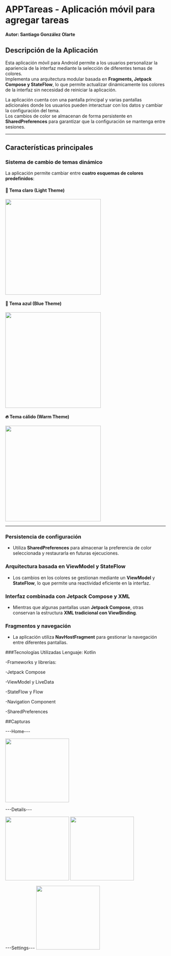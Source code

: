 # APPTareas - Aplicación móvil para agregar tareas  
**Autor: Santiago González Olarte**  

## Descripción de la Aplicación  
Esta aplicación móvil para Android permite a los usuarios personalizar la apariencia de la interfaz mediante la selección de diferentes temas de colores.  
Implementa una arquitectura modular basada en **Fragments, Jetpack Compose y StateFlow**, lo que permite actualizar dinámicamente los colores de la interfaz sin necesidad de reiniciar la aplicación.  

La aplicación cuenta con una pantalla principal y varias pantallas adicionales donde los usuarios pueden interactuar con los datos y cambiar la configuración del tema.  
Los cambios de color se almacenan de forma persistente en **SharedPreferences** para garantizar que la configuración se mantenga entre sesiones.  

---

## Características principales  

### Sistema de cambio de temas dinámico  
La aplicación permite cambiar entre **cuatro esquemas de colores predefinidos**:  

#### 🔆 Tema claro (Light Theme)  
<img src="https://github.com/user-attachments/assets/4363e0ad-b363-4939-997b-605771b0a785" width="300">

#### 🔵 Tema azul (Blue Theme)  
<img src="https://github.com/user-attachments/assets/ebe6c497-8d61-437f-9ad9-5164148e0787" width="300">

#### 🔥 Tema cálido (Warm Theme)  
<img src="https://github.com/user-attachments/assets/3102b38c-c536-4e2b-b264-ca9f2ecf1939" width="300">

---

### Persistencia de configuración  
- Utiliza **SharedPreferences** para almacenar la preferencia de color seleccionada y restaurarla en futuras ejecuciones.  

### Arquitectura basada en ViewModel y StateFlow  
- Los cambios en los colores se gestionan mediante un **ViewModel** y **StateFlow**, lo que permite una reactividad eficiente en la interfaz.  

### Interfaz combinada con Jetpack Compose y XML  
- Mientras que algunas pantallas usan **Jetpack Compose**, otras conservan la estructura **XML tradicional con ViewBinding**.  

### Fragmentos y navegación  
- La aplicación utiliza **NavHostFragment** para gestionar la navegación entre diferentes pantallas.  

###Tecnologías Utilizadas
Lenguaje: Kotlin

-Frameworks y librerías:

-Jetpack Compose

-ViewModel y LiveData

-StateFlow y Flow

-Navigation Component

-SharedPreferences


##Capturas

---Home---

<img src="https://github.com/user-attachments/assets/3102b38c-c536-4e2b-b264-ca9f2ecf1939" width="200">

---Details---

<img src="https://github.com/user-attachments/assets/19394217-5e34-4886-b83c-512d48a2f486" width="200">
<img src="https://github.com/user-attachments/assets/93e938c8-56a6-4abb-a6d9-873918ca88c1" width="200">

---Settings---
<img src="https://github.com/user-attachments/assets/f7ec277e-24a7-4ea1-a851-65b1c8563269" width="200">


